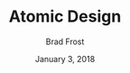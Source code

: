 ---
layout: post
date: January 3, 2018
title: Atomic Design
author: Brad Frost
link: http://atomicdesign.bradfrost.com/
image: /images/books/atomic-design.jpg
description: Atomic Design details all that goes into creating and maintaining robust design systems, allowing you to roll out higher quality, more consistent UIs faster than ever before.

---
